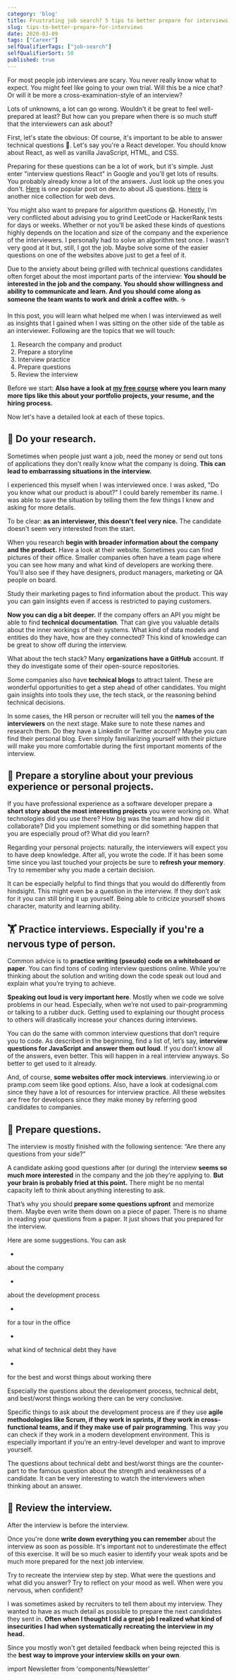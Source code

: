 ```yaml
---
category: 'blog'
title: Frustrating job search? 5 tips to better prepare for interviews
slug: tips-to-better-prepare-for-interviews
date: 2020-03-09
tags: ["Career"]
selfQualifierTags: ["job-search"]
selfQualifierSort: 50
published: true
---
```


For most people job interviews are scary. You never really know what to expect. You might feel like going to your own trial. Will this be a nice chat? Or will it be more a cross-examination-style of an interview?

Lots of unknowns, a lot can go wrong. Wouldn't it be great to feel well-prepared at least? But how can you prepare when there is so much stuff that the interviewers can ask about?

First, let's state the obvious: Of course, it's important to be able to answer technical questions 🤯. Let's say you're a React developer. You should know about React, as well as vanilla JavaScript, HTML, and CSS.

Preparing for these questions can be a lot of work, but it's simple. Just enter "interview questions React" in Google and you'll get lots of results. You probably already know a lot of the answers. Just look up the ones you don't. [Here](https://dev.to/macmacky/70-javascript-interview-questions-5gfi) is one popular post on dev.to about JS questions. [Here](https://30secondsofinterviews.org/) is another nice collection for web devs.

You might also want to prepare for algorithm questions 😱. Honestly, I'm very conflicted about advising you to grind LeetCode or HackerRank tests for days or weeks. Whether or not you'll be asked these kinds of questions highly depends on the location and size of the company and the experience of the interviewers. I personally had to solve an algorithm test once. I wasn't very good at it but, still, I got the job. Maybe solve some of the easier questions on one of the websites above just to get a feel of it.

Due to the anxiety about being grilled with technical questions candidates often forget about the most important parts of the interview: **You should be interested in the job and the company. You should show willingness and ability to communicate and learn. And you should come along as someone the team wants to work and drink a coffee with.** ☕️

In this post, you will learn what helped me when I was interviewed as well as insights that I gained when I was sitting on the other side of the table as an interviewer. Following are the topics that we will touch:

1. Research the company and product
2. Prepare a storyline
3. Interview practice
4. Prepare questions
5. Review the interview

Before we start: **Also have a look at [my free course](https://jkettmann.com/your-first-tech-job-email-course/) where you learn many more tips like this about your portfolio projects, your resume, and the hiring process.**

Now let's have a detailed look at each of these topics.

## 🔬 Do your research.

Sometimes when people just want a job, need the money or send out tons of applications they don't really know what the company is doing. **This can lead to embarrassing situations in the interview.**

I experienced this myself when I was interviewed once. I was asked, "Do you know what our product is about?" I could barely remember its name. I was able to save the situation by telling them the few things I knew and asking for more details.

To be clear: **as an interviewer, this doesn't feel very nice.** The candidate doesn't seem very interested from the start.

When you research **begin with broader information about the company and the product.** Have a look at their website. Sometimes you can find pictures of their office. Smaller companies often have a team page where you can see how many and what kind of developers are working there. You'll also see if they have designers, product managers, marketing or QA people on board.

Study their marketing pages to find information about the product. This way you can gain insights even if access is restricted to paying customers.

**Now you can dig a bit deeper.** If the company offers an API you might be able to find **technical documentation**. That can give you valuable details about the inner workings of their systems. What kind of data models and entities do they have, how are they connected? This kind of knowledge can be great to show off during the interview.

What about the tech stack? Many **organizations have a GitHub** account. If they do investigate some of their open-source repositories.

Some companies also have **technical blogs** to attract talent. These are wonderful opportunities to get a step ahead of other candidates. You might gain insights into tools they use, the tech stack, or the reasoning behind technical decisions.

In some cases, the HR person or recruiter will tell you the **names of the interviewers** on the next stage. Make sure to note these names and research them. Do they have a LinkedIn or Twitter account? Maybe you can find their personal blog. Even simply familiarizing yourself with their picture will make you more comfortable during the first important moments of the interview.

## 📝 Prepare a storyline about your previous experience or personal projects.

If you have professional experience as a software developer prepare a **short story about the most interesting projects** you were working on. What technologies did you use there? How big was the team and how did it collaborate? Did you implement something or did something happen that you are especially proud of? What did you learn?

Regarding your personal projects: naturally, the interviewers will expect you to have deep knowledge. After all, you wrote the code. If it has been some time since you last touched your projects be sure to **refresh your memory**. Try to remember why you made a certain decision.

It can be especially helpful to find things that you would do differently from hindsight. This might even be a question in the interview. If they don’t ask for it you can still bring it up yourself. Being able to criticize yourself shows character, maturity and learning ability.

## 🏋️ Practice interviews. Especially if you're a nervous type of person.

Common advice is to **practice writing (pseudo) code on a whiteboard or paper**. You can find tons of coding interview questions online. While you’re thinking about the solution and writing down the code speak out loud and explain what you’re trying to achieve.

**Speaking out loud is very important here**. Mostly when we code we solve problems in our head. Especially, when we’re not used to pair-programming or talking to a rubber duck. Getting used to explaining our thought process to others will drastically increase your chances during interviews.

You can do the same with common interview questions that don’t require you to code. As described in the beginning, find a list of, let’s say, **interview questions for JavaScript and answer them out loud**. If you don’t know all of the answers, even better. This will happen in a real interview anyways. So better to get used to it already.

And, of course, **some websites offer mock interviews**. interviewing.io or pramp.com seem like good options. Also, have a look at codesignal.com since they have a lot of resources for interview practice. All these websites are free for developers since they make money by referring good candidates to companies.

## 🙋 Prepare questions.

The interview is mostly finished with the following sentence: “Are there any questions from your side?”

A candidate asking good questions after (or during) the interview **seems so much more interested** in the company and the job they’re applying to. **But your brain is probably fried at this point.** There might be no mental capacity left to think about anything interesting to ask.

That’s why you should **prepare some questions upfront** and memorize them. Maybe even write them down on a piece of paper. There is no shame in reading your questions from a paper. It just shows that you prepared for the interview.

Here are some suggestions. You can ask

-
about the company

-
about the development process

-
for a tour in the office

-
what kind of technical debt they have

-
for the best and worst things about working there

Especially the questions about the development process, technical debt, and best/worst things working there can be very conclusive.

Specific things to ask about the development process are if they use **agile methodologies like Scrum, if they work in sprints, if they work in cross-functional teams, and if they make use of pair programming**. This way you can check if they work in a modern development environment. This is especially important if you’re an entry-level developer and want to improve yourself.

The questions about technical debt and best/worst things are the counter-part to the famous question about the strength and weaknesses of a candidate. It can be very interesting to watch the interviewers when thinking about an answer.

## 🔎 Review the interview.

After the interview is before the interview.

Once you're done **write down everything you can remember** about the interview as soon as possible. It's important not to underestimate the effect of this exercise. It will be so much easier to identify your weak spots and be much more prepared for the next job interview.

Try to recreate the interview step by step. What were the questions and what did you answer? Try to reflect on your mood as well. When were you nervous, when confident?

I was sometimes asked by recruiters to tell them about my interview. They wanted to have as much detail as possible to prepare the next candidates they sent in. **Often when I thought I did a great job I realized what kind of insecurities I had when systematically recreating the interview in my head.**

Since you mostly won't get detailed feedback when being rejected this is the **best way to improve your interview skills on your own**.

import Newsletter from 'components/Newsletter'

<Newsletter formId="2162732:m6v5k9"/>